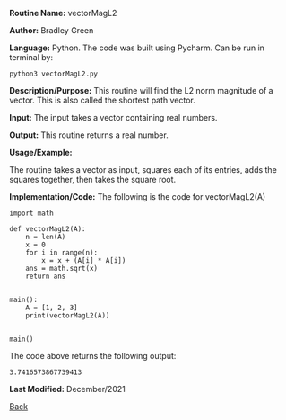 
**Routine Name:**           vectorMagL2

**Author:** Bradley Green

**Language:** Python. The code was built using Pycharm. Can be run in terminal by:


    python3 vectorMagL2.py


**Description/Purpose:** This routine will find the L2 norm magnitude of a vector.  This is also called the shortest path vector.

**Input:** The input takes a vector containing real numbers.

**Output:** This routine returns a real number. 

**Usage/Example:**

The routine takes a vector as input, squares each of its entries, adds the squares together, then takes the square root.

**Implementation/Code:** The following is the code for vectorMagL2(A)

    import math

    def vectorMagL2(A):
        n = len(A)
        x = 0
        for i in range(n):
            x = x + (A[i] * A[i])
        ans = math.sqrt(x)
        return ans
   
      
    main():
        A = [1, 2, 3]
        print(vectorMagL2(A))
        
        
    main()
    
    
The code above returns the following output:

    3.7416573867739413
    
   

**Last Modified:** December/2021

[Back](../README.md)
